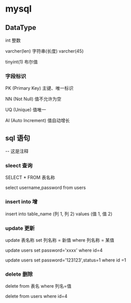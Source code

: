 # mysql

## DataType

int 整数

varcher(len) 字符串(长度) varcher(45)

tinyint(1) 布尔值

### 字段标识

PK (Primary Key) 主键、唯一标识

NN (Not Null) 值不允许为空

UQ (Unique) 值唯一

AI (Auto Increment) 值自动增长

## sql 语句

-- 这是注释

### sleect 查询

SELECT \* FROM 表名称

select username,password from users

### insert into 增

insert into table_name (列 1, 列 2) values (值 1, 值 2)

### update 更新

update 表名称 set 列名称 = 新值 where 列名称 = 某值

update users set password='xxxx' where id=4

update users set password='123123',status=1 where id =1


### delete 删除

delete from 表名 where 列名=值

delete from users where id=4